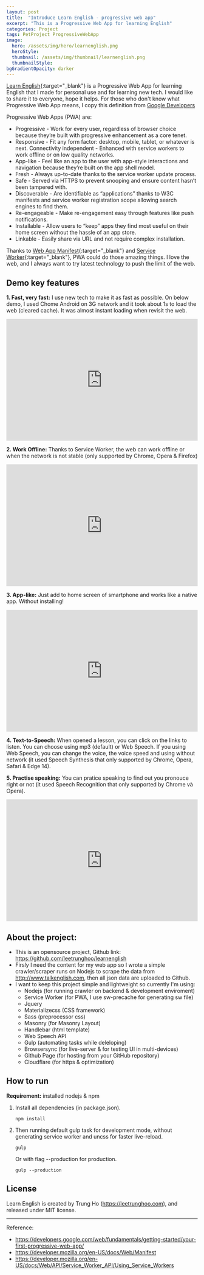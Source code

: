 ```yaml
---
layout: post
title:  "Introduce Learn English - progressive web app"
excerpt: "This is a Progressive Web App for learning English"
categories: Project
tags: PetProject ProgressiveWebApp
image:
  hero: /assets/img/hero/learnenglish.png
  heroStyle: 
  thumbnail: /assets/img/thumbnail/learnenglish.png
  thumbnailStyle:
bgGradientOpacity: darker
---
```


[Learn English](https://learnenglish.leetrunghoo.com){:target="_blank"} is a Progressive Web App for learning English that I made for personal use and for learning new tech. I would like to share it to everyone, hope it helps.
For those who don't know what Progressive Web App means, I copy this definition from [Google Developers](https://developers.google.com/web/fundamentals/getting-started/your-first-progressive-web-app/)

Progressive Web Apps (PWA) are:

- Progressive - Work for every user, regardless of browser choice because they’re built with progressive enhancement as a core tenet.
- Responsive - Fit any form factor: desktop, mobile, tablet, or whatever is next.
Connectivity independent - Enhanced with service workers to work offline or on low quality networks.
- App-like - Feel like an app to the user with app-style interactions and navigation because they’re built on the app shell model.
- Fresh - Always up-to-date thanks to the service worker update process.
- Safe - Served via HTTPS to prevent snooping and ensure content hasn’t been tampered with.
- Discoverable - Are identifiable as “applications” thanks to W3C manifests and service worker registration scope allowing search engines to find them.
- Re-engageable - Make re-engagement easy through features like push notifications.
- Installable - Allow users to “keep” apps they find most useful on their home screen without the hassle of an app store.
- Linkable - Easily share via URL and not require complex installation.

Thanks to [Web App Manifest](https://developer.mozilla.org/en-US/docs/Web/Manifest){:target="_blank"} and [Service Worker](https://developer.mozilla.org/en-US/docs/Web/API/Service_Worker_API/Using_Service_Workers){:target="_blank"}, PWA could do those amazing things. I love the web, and I always want to try latest technology to push the limit of the web.

## Demo key features

**1. Fast, very fast:** I use new tech to make it as fast as possible. On below demo, I used Chome Android on 3G network and it took about 1s to load the web (cleared cache). It was almost instant loading when revisit the web.

<iframe width="100%" height="320" src="https://www.youtube.com/embed/nuJf_K5fxn0" frameborder="0" allowfullscreen></iframe>

**2. Work Offline:** Thanks to Service Worker, the web can work offline or when the network is not stable (only supported by Chrome, Opera & Firefox)

<iframe width="100%" height="320" src="https://www.youtube.com/embed/vpVN7uuOHzE" frameborder="0" allowfullscreen></iframe>

**3. App-like:** Just add to home screen of smartphone and works like a native app. Without installing!

<iframe width="100%" height="320" src="https://www.youtube.com/embed/TrtP4qwl3qo" frameborder="0" allowfullscreen></iframe>

**4. Text-to-Speech:** When opened a lesson, you can click on the links to listen. You can choose using mp3 (default) or Web Speech. If you using Web Speech, you can change the voice, the voice speed and using without network (it used Speech Synthesis that only supported by Chrome, Opera, Safari & Edge 14).

**5. Practise speaking:** You can pratice speaking to find out you pronouce right or not (it used Speech Recognition that only supported by Chrome và Opera). 

<iframe width="100%" height="320" src="https://www.youtube.com/embed/L_4ZDqVbOKo" frameborder="0" allowfullscreen></iframe>

## About the project:

- This is an opensource project, Github link: <https://github.com/leetrunghoo/learnenglish>
- Firsly I need the content for my web app so I wrote a simple crawler/scraper runs on Nodejs to scrape the data from <http://www.talkenglish.com>, then all json data are uploaded to Github.
- I want to keep this project simple and lightweight so currently I'm using: 
	- Nodejs (for running crawler on backend & development enviroment)
	- Service Worker (for PWA, I use sw-precache for generating sw file)
	- Jquery
	- Materializecss (CSS framework) 
	- Sass (preprocessor css) 
	- Masonry (for Masonry Layout)
	- Handlebar (html template)
	- Web Speech API
	- Gulp (automating tasks while deleloping)
	- Browsersync (for live-server & for testing UI in multi-devices)
	- Github Page (for hosting from your GitHub repository)
	- Cloudflare (for https & optimization) 

## How to run

__Requirement:__ installed nodejs & npm

1. Install all dependencies (in package.json).<br/>
	```
	npm install
	```

2. Then running default gulp task for development mode, without generating service worker and uncss for faster live-reload.<br/>
	```
	gulp
	```

	Or with flag --production for production.<br/>
	```
	gulp --production
	```

## License

Learn English is created by Trung Ho (<https://leetrunghoo.com>), and released under MIT license.

---

Reference:

- <https://developers.google.com/web/fundamentals/getting-started/your-first-progressive-web-app/>
- <https://developer.mozilla.org/en-US/docs/Web/Manifest>
- <https://developer.mozilla.org/en-US/docs/Web/API/Service_Worker_API/Using_Service_Workers>
